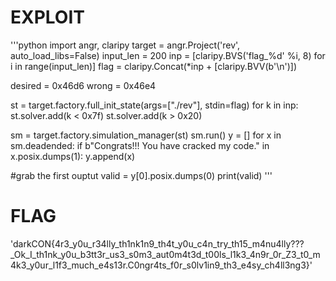 
# EXPLOIT
'''python
import angr, claripy
target = angr.Project('rev', auto_load_libs=False)
input_len = 200
inp = [claripy.BVS('flag_%d' %i, 8) for i in range(input_len)]
flag = claripy.Concat(*inp + [claripy.BVV(b'\n')])


desired = 0x46d6
wrong = 0x46e4

st = target.factory.full_init_state(args=["./rev"], stdin=flag)
for k in inp:
    st.solver.add(k < 0x7f)
    st.solver.add(k > 0x20)


sm = target.factory.simulation_manager(st)
sm.run()
y = []
for x in sm.deadended:
    if b"Congrats!!! You have cracked my code." in x.posix.dumps(1):
        y.append(x)

#grab the first ouptut
valid = y[0].posix.dumps(0)
print(valid)
'''
# FLAG
'darkCON{4r3_y0u_r34lly_th1nk1n9_th4t_y0u_c4n_try_th15_m4nu4lly???_Ok_I_th1nk_y0u_b3tt3r_us3_s0m3_aut0m4t3d_t00ls_l1k3_4n9r_0r_Z3_t0_m4k3_y0ur_l1f3_much_e4s13r.C0ngr4ts_f0r_s0lv1in9_th3_e4sy_ch4ll3ng3}'
